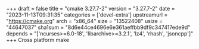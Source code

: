 +++
draft = false
title = "cmake 3.27.7-2"
version = "3.27.7-2"
date = "2023-11-13T09:31:35"
categories = ['devel-extra']
upstreamurl = "https://cmake.org"
arch = "x86_64"
size = "13522408"
usize = "44647037"
sha1sum = "8d6e44ce4696e6e361aeffbb9df9c347417ede9d"
depends = "['ncurses>=6.0-18', 'libarchive>=3.2.1', 'lz4', 'rhash', 'jsoncpp']"
+++
Cross platform make